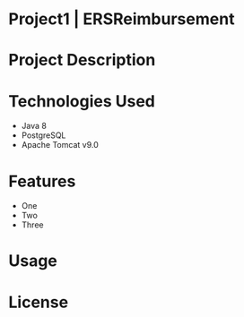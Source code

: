 # Project1 | ERSReimbursement

# Project Description


# Technologies Used
- Java 8
- PostgreSQL
- Apache Tomcat v9.0

# Features
- One
- Two
- Three

# Usage

# License
